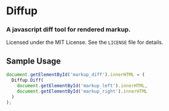 # Diffup
### A javascript diff tool for rendered markup.
Licensed under the MIT License. See the `LICENSE` file for details.

## Sample Usage
```javascript
document.getElementById('markup_diff').innerHTML = (
  Diffup.Diff(
    document.getElementById('markup_left').innerHTML,
    document.getElementById('markup_right').innerHTML
  )
);
```
